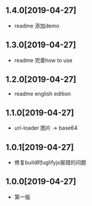 ## 1.4.0[2019-04-27]
- readme 添加demo

## 1.3.0[2019-04-27]
- readme 完善how to use

## 1.2.0[2019-04-27]
- readme english edition

## 1.1.0[2019-04-27]
- url-loader 图片 -> base64

## 1.0.1[2019-04-27]
- 修复build时uglifyjs报错的问题

## 1.0.0[2019-04-27]
- 第一版